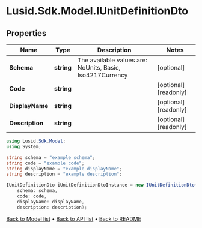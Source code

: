 # Lusid.Sdk.Model.IUnitDefinitionDto

## Properties

Name | Type | Description | Notes
------------ | ------------- | ------------- | -------------
**Schema** | **string** | The available values are: NoUnits, Basic, Iso4217Currency | [optional] 
**Code** | **string** |  | [optional] [readonly] 
**DisplayName** | **string** |  | [optional] [readonly] 
**Description** | **string** |  | [optional] [readonly] 

```csharp
using Lusid.Sdk.Model;
using System;

string schema = "example schema";
string code = "example code";
string displayName = "example displayName";
string description = "example description";

IUnitDefinitionDto iUnitDefinitionDtoInstance = new IUnitDefinitionDto(
    schema: schema,
    code: code,
    displayName: displayName,
    description: description);
```

[Back to Model list](../README.md#documentation-for-models) &#8226; [Back to API list](../README.md#documentation-for-api-endpoints) &#8226; [Back to README](../README.md)
